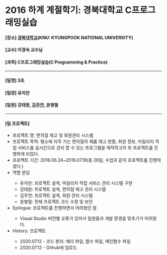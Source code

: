 # 2016 하계 계절학기: 경북대학교 C프로그래밍실습
<h4> [장소] <a href="https://www.knu.ac.kr">경북대학교</a>(KNU: KYUNGPOOK NATIONAL UNIVERSITY)</h4>
<h4> [교수] 이경숙 교수님</h4>
<h4> [과목] C프로그래밍실습(C Programming & Practice)</h4>
<hr>
<h4> [팀명] 3조</h4>
<h4> [팀장] 유지만</h4>
<h4> [팀원] 강태원, <a href="https://github.com/jysaa5">김주연</a>, 윤병철</h4>
<hr>
<h4> [팀 프로젝트]</h4>
<ul>
  <li>프로젝트 명: 편의점 재고 및 회원관리 시스템</li>
  <li>프로젝트 목적: 평소에 자주 가는 편의점의 제품 재고 현황, 회원 정보, 마일리지 적립 서비스를 실시간으로 관리 할 수 있는 프로그램을 제작하고자 위 프로젝트를 진행하게 되었다.</li>
  <li>프로젝트 기간: 2016.06.24~2016.07.19(총 26일, 수업과 같이 프로젝트를 진행하였다.)</li>
  <li>역할 분담</li>
  <ul>
    <li>유지만: 프로젝트 설계, 마일리지 적립 서비스 관리 시스템 구현</li>
    <li>강태원: 프로젝트 설계, 편의점 재고 관리 시스템</li>
    <li>김주연: 프로젝트 설계, 회원 관리 시스템</li>
    <li>윤병철: 전체 프로젝트 코드 수정 및 보안</li>
  </ul>
  <li>Epilogue: 프로젝트를 진행하면서 어려웠던 점</li>
  <ul>
    <li>Visual Studio 버전별 오류가 있어서 팀원들과 개발 환경을 맞추기가 어려웠다.</li>
  </ul>
  <li>History: 프로젝트</li>
  <ul>
    <li>2020.07.12 - 코드 분리: 헤더 파일, 함수 파일, 메인함수 파일</li>
    <li>2020.07.12 - Github에 업로드</li>
  </ul>
</ul>
